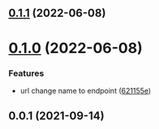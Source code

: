 

## [0.1.1](https://github.com/ohbug-org/unplugin-ohbug/compare/0.1.0...0.1.1) (2022-06-08)

# [0.1.0](https://github.com/ohbug-org/unplugin-ohbug/compare/0.0.1...0.1.0) (2022-06-08)


### Features

* url change name to endpoint ([621155e](https://github.com/ohbug-org/unplugin-ohbug/commit/621155e2d59b79f91c7eaf757682fe95db93fab2))

## 0.0.1 (2021-09-14)